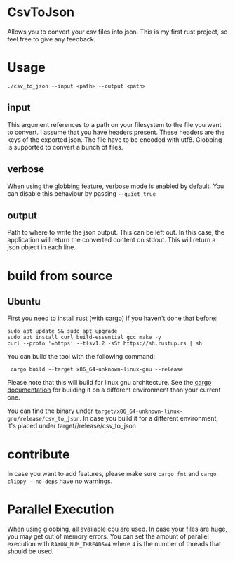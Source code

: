 # CsvToJson

Allows you to convert your csv files into json. 
This is my first rust project, so feel free to give any feedback.

# Usage
```shell
./csv_to_json --input <path> --output <path>
```

## input
This argument references to a path on your filesystem to the file you want to convert.
I assume that you have headers present. These headers are the keys of the exported json.
The file have to be encoded with utf8.
Globbing is supported to convert a bunch of files.

## verbose
When using the globbing feature, verbose mode is enabled by default. 
You can disable this behaviour by passing `--quiet true`

## output
Path to where to write the json output. This can be left out. 
In this case, the application will return the converted content on stdout.
This will return a json object in each line.

# build from source 
## Ubuntu

First you need to install rust (with cargo) if you haven't done that before:
```shell
sudo apt update && sudo apt upgrade
sudo apt install curl build-essential gcc make -y
curl --proto '=https' --tlsv1.2 -sSf https://sh.rustup.rs | sh
```

You can build the tool with the following command:

```shell
 cargo build --target x86_64-unknown-linux-gnu --release
```

Please note that this will build for linux gnu architecture. 
See the [cargo documentation](https://doc.rust-lang.org/cargo/reference/cargo-targets.html#cargo-targets)
for building it on a different environment than your current one.

You can find the binary under `target/x86_64-unknown-linux-gnu/release/csv_to_json`. 
In case you build it for a different environment, 
it's placed under target/<platform>/release/csv_to_json 

# contribute
In case you want to add features, please make sure `cargo fmt` and `cargo clippy --no-deps` have no warnings.

# Parallel Execution
When using globbing, all available cpu are used. In case your files are huge, you may get out of memory errors. 
You can set the amount of parallel execution with `RAYON_NUM_THREADS=4` where `4` is the number of threads that should be used.

